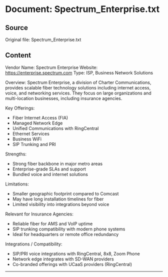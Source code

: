 # Document: Spectrum_Enterprise.txt

## Source
Original file: Spectrum_Enterprise.txt

## Content
Vendor Name: Spectrum Enterprise
Website: https://enterprise.spectrum.com
Type: ISP, Business Network Solutions

Overview:
Spectrum Enterprise, a division of Charter Communications, provides scalable fiber technology solutions including internet access, voice, and networking services. They focus on large organizations and multi-location businesses, including insurance agencies.

Key Offerings:
- Fiber Internet Access (FIA)
- Managed Network Edge
- Unified Communications with RingCentral
- Ethernet Services
- Business WiFi
- SIP Trunking and PRI

Strengths:
- Strong fiber backbone in major metro areas
- Enterprise-grade SLAs and support
- Bundled voice and internet solutions

Limitations:
- Smaller geographic footprint compared to Comcast
- May have long installation timelines for fiber
- Limited visibility into integrations beyond voice

Relevant for Insurance Agencies:
- Reliable fiber for AMS and VoIP uptime
- SIP trunking compatibility with modern phone systems
- Ideal for headquarters or remote office redundancy

Integrations / Compatibility:
- SIP/PRI voice integrations with RingCentral, 8x8, Zoom Phone
- Network edge integrates with SD-WAN providers
- Co-branded offerings with UCaaS providers (RingCentral)

---

